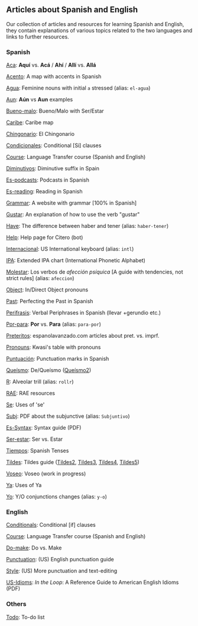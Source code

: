 ## Articles about Spanish and English
Our collection of articles and resources for learning Spanish and English, they contain explanations of various topics related to the two languages and links to further resources.


### Spanish
[Aca](./aca.md): **Aquí** vs. **Acá** / **Ahí** / **Allí** vs. **Allá**


[Acento](./acento.md): A map with accents in Spanish


[Agua](./agua.md): Feminine nouns with initial `a` stressed (alias: `el-agua`)


[Aun](./aún.md): **Aún** vs **Aun** examples


[Bueno-malo](./bueno-malo.md): Bueno/Malo with Ser/Estar


[Caribe](./caribe.md): Caribe map


[Chingonario](./chingonario.md): El Chingonario


[Condicionales](./condicionales.md): Conditional [Si] clauses


[Course](./course.md): Language Transfer course (Spanish and English)


[Diminutivos](./diminutivos.md): Diminutive suffix in Spain


[Es-podcasts](./es-podcasts.md): Podcasts in Spanish


[Es-reading](./es-reading.md): Reading in Spanish


[Grammar](./grammar.md): A website with grammar [100% in Spanish]


[Gustar](./gustar.md): An explanation of how to use the verb "gustar"


[Have](./have.md): The difference between haber and tener (alias: `haber-tener`)


[Help](./help.md): Help page for Citero (bot)


[Internacional](./internacional.md): US International keyboard (alias: `intl`)


[IPA](./ipa.md): Extended IPA chart (International Phonetic Alphabet)


[Molestar](./molestar.md): Los verbos de *afección psíquica* \[A guide with tendencies, not strict rules\] (alias: `afeccion`)


[Object](./object.md): In/Direct Object pronouns


[Past](./past.md): Perfecting the Past in Spanish


[Perifrasis](./perifrasis.md): Verbal Periphrases in Spanish (llevar +gerundio etc.)


[Por-para](./por-para.md): **Por** vs. **Para** (alias: `para-por`)


[Preteritos](./preteritos.md): espanolavanzado.com articles about pret. vs. imprf.


[Pronouns](./pronouns.md): Kwasi's table with pronouns


[Puntuación](./puntuacion.md): Punctuation marks in Spanish


[Queísmo](./queismo.md): De/Queísmo ([Queísmo2](./queismo.md))


[R](./r.md): Alveolar trill (alias: `rollr`)


[RAE](./rae.md): RAE resources


[Se](./se.md): Uses of 'se'


[Subj](./subj.md): PDF about the subjunctive (alias: `Subjuntivo`)


[Es-Syntax](./es-syntax.md): Syntax guide (PDF)


[Ser-estar](./ser-estar.md): Ser vs. Estar


[Tiempos](./tiempos.md): Spanish Tenses


[Tildes](./tildes.md): Tildes guide ([Tildes2](./tildes2.md), [Tildes3](./tildes3.md), [Tildes4](./tildes4.md), [Tildes5](./tildes5.md))


[Voseo](./voseo.md): Voseo (work in progress)


[Ya](./ya.md): Uses of Ya


[Yo](./yo.md): Y/O conjunctions changes (alias: `y-o`)


### English
[Conditionals](./conditionals.md): Conditional [if] clauses


[Course](./course.md): Language Transfer course (Spanish and English)


[Do-make](./do-make.md): Do vs. Make


[Punctuation](./punctuation.md): (US) English punctuation guide


[Style](./style.md): (US) More punctuation and text-editing


[US-Idioms](./us-idioms.md): *In the Loop*: A Reference Guide to American English Idioms (PDF)


### Others
[Todo](./todo.md): To-do list
